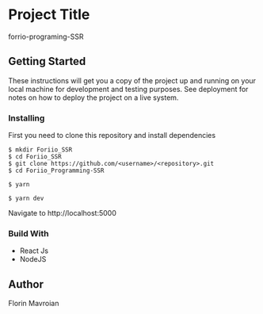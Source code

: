 
# Project Title

forrio-programing-SSR

## Getting Started

These instructions will get you a copy of the project up and running on your local machine for development and testing purposes. See deployment for notes on how to deploy the project on a live system.

### Installing

First you need to clone this repository and install dependencies 

```
$ mkdir Foriio_SSR 
$ cd Foriio_SSR
$ git clone https://github.com/<username>/<repository>.git
$ cd Foriio_Programming-SSR
```

```
$ yarn
```

```
$ yarn dev 
```

Navigate to http://localhost:5000



### Build With

* React Js
* NodeJS

## Author
Florin Mavroian